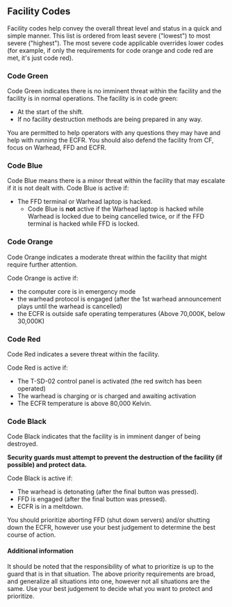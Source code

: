 ## Facility Codes
Facility codes help convey the overall threat level and status in a quick and simple manner. This list is ordered from least severe ("lowest") to most severe ("highest"). The most severe code applicable overrides lower codes (for example, if only the requirements for code orange and code red are met, it's just code red).

### Code Green
Code Green indicates there is no imminent threat within the facility and the facility is in normal operations. The facility is in code green:

- At the start of the shift.
- If no facility destruction methods are being prepared in any way.

You are permitted to help operators with any questions they may have and help with running the ECFR. You should also defend the facility from CF, focus on Warhead, FFD and ECFR.

### Code Blue
Code Blue means there is a minor threat within the facility that may escalate if it is not dealt with. Code Blue is active if:

- The FFD terminal or Warhead laptop is hacked.
  - Code Blue is **not** active if the Warhead laptop is hacked while Warhead is locked due to being cancelled twice, or if the FFD terminal is hacked while FFD is locked.

### Code Orange
Code Orange indicates a moderate threat within the facility that might require further attention. 

Code Orange is active if:

-  the computer core is in emergency mode 
-  the warhead protocol is engaged (after the 1st warhead announcement plays until the warhead is cancelled)
-  the ECFR is outside safe operating temperatures (Above 70,000K, below 30,000K)



### Code Red

Code Red indicates a severe threat within the facility.

Code Red is active if:

- The T-SD-02 control panel is activated (the red switch has been operated)
- The warhead is charging or is charged and awaiting activation
- The ECFR temperature is above 80,000 Kelvin.



### Code Black

Code Black indicates that the facility is in imminent danger of being destroyed.

**Security guards must attempt to prevent the destruction of the facility (if possible) and protect data.**

Code Black is active if:

- The warhead is detonating (after the final button was pressed).
- FFD is engaged (after the final button was pressed).
- ECFR is in a meltdown.

You should prioritize aborting FFD (shut down servers) and/or shutting down the ECFR, however use your best judgement to determine the best course of action.

#### Additional information
It should be noted that the responsibility of what to prioritize is up to the guard that is in that situation. The above priority requirements are broad, and generalize all situations into one, however not all situations are the same. Use your best judgement to decide what you want to protect and prioritize.